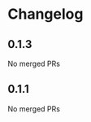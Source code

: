 # Changelog

<!-- <START NEW CHANGELOG ENTRY> -->

## 0.1.3

No merged PRs

<!-- <END NEW CHANGELOG ENTRY> -->

## 0.1.1

No merged PRs
